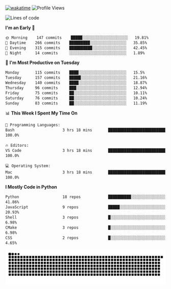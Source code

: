[![wakatime](https://wakatime.com/badge/user/b920b284-3cde-4cd4-b72e-f7f22d050b16.svg)](https://wakatime.com/@b920b284-3cde-4cd4-b72e-f7f22d050b16)
![Profile Views](http://img.shields.io/badge/Profile%20Views-4586-blue)
<!--START_SECTION:waka-->
![Lines of code](https://img.shields.io/badge/From%20Hello%20World%20I%27ve%20Written--775%20Thousand%20lines%20of%20code-blue)

**I'm an Early 🐤** 

```text
🌞 Morning    147 commits    █████░░░░░░░░░░░░░░░░░░░░   19.81% 
🌆 Daytime    266 commits    █████████░░░░░░░░░░░░░░░░   35.85% 
🌃 Evening    315 commits    ██████████░░░░░░░░░░░░░░░   42.45% 
🌙 Night      14 commits     ░░░░░░░░░░░░░░░░░░░░░░░░░   1.89%

```
📅 **I'm Most Productive on Tuesday** 

```text
Monday       115 commits    ████░░░░░░░░░░░░░░░░░░░░░   15.5% 
Tuesday      157 commits    █████░░░░░░░░░░░░░░░░░░░░   21.16% 
Wednesday    140 commits    ████░░░░░░░░░░░░░░░░░░░░░   18.87% 
Thursday     96 commits     ███░░░░░░░░░░░░░░░░░░░░░░   12.94% 
Friday       75 commits     ██░░░░░░░░░░░░░░░░░░░░░░░   10.11% 
Saturday     76 commits     ██░░░░░░░░░░░░░░░░░░░░░░░   10.24% 
Sunday       83 commits     ██░░░░░░░░░░░░░░░░░░░░░░░   11.19%

```


📊 **This Week I Spent My Time On** 

```text
💬 Programming Languages: 
Bash                     3 hrs 18 mins       █████████████████████████   100.0%

🔥 Editors: 
VS Code                  3 hrs 18 mins       █████████████████████████   100.0%

💻 Operating System: 
Mac                      3 hrs 18 mins       █████████████████████████   100.0%

```

**I Mostly Code in Python** 

```text
Python                   18 repos            ██████████░░░░░░░░░░░░░░░   41.86% 
JavaScript               9 repos             █████░░░░░░░░░░░░░░░░░░░░   20.93% 
Shell                    3 repos             █░░░░░░░░░░░░░░░░░░░░░░░░   6.98% 
CMake                    3 repos             █░░░░░░░░░░░░░░░░░░░░░░░░   6.98% 
CSS                      2 repos             █░░░░░░░░░░░░░░░░░░░░░░░░   4.65%

```



<!--END_SECTION:waka-->
![Snake animation](https://raw.githubusercontent.com/timmypidashev/timmypidashev/main/commits.svg)
